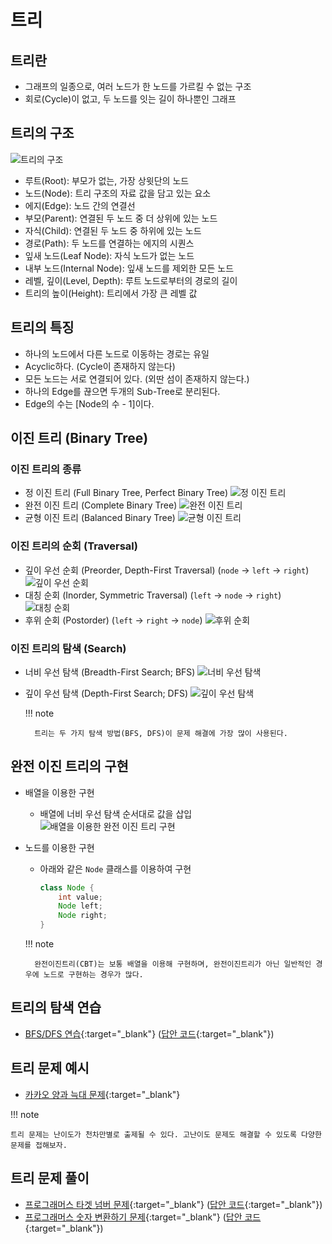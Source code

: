# 트리

## 트리란

- 그래프의 일종으로, 여러 노드가 한 노드를 가르킬 수 없는 구조
- 회로(Cycle)이 없고, 두 노드를 잇는 길이 하나뿐인 그래프

## 트리의 구조

![트리의 구조](img/section3/1.png)

- 루트(Root): 부모가 없는, 가장 상윗단의 노드
- 노드(Node): 트리 구조의 자료 값을 담고 있는 요소
- 에지(Edge): 노드 간의 연결선
- 부모(Parent): 연결된 두 노드 중 더 상위에 있는 노드
- 자식(Child): 연결된 두 노드 중 하위에 있는 노드
- 경로(Path): 두 노드를 연결하는 에지의 시퀀스
- 잎새 노드(Leaf Node): 자식 노드가 없는 노드
- 내부 노드(Internal Node): 잎새 노드를 제외한 모든 노드
- 레벨, 깊이(Level, Depth): 루트 노드로부터의 경로의 길이
- 트리의 높이(Height): 트리에서 가장 큰 레벨 값

## 트리의 특징

- 하나의 노드에서 다른 노드로 이동하는 경로는 유일
- Acyclic하다. (Cycle이 존재하지 않는다)
- 모든 노드는 서로 연결되어 있다. (외딴 섬이 존재하지 않는다.)
- 하나의 Edge를 끊으면 두개의 Sub-Tree로 분리된다.
- Edge의 수는 [Node의 수 - 1]이다.

## 이진 트리 (Binary Tree)

### 이진 트리의 종류

- 정 이진 트리 (Full Binary Tree, Perfect Binary Tree)
![정 이진 트리](img/section3/2.png)
- 완전 이진 트리 (Complete Binary Tree)
![완전 이진 트리](img/section3/3.png)
- 균형 이진 트리 (Balanced Binary Tree)
![균형 이진 트리](img/section3/4.png)

### 이진 트리의 순회 (Traversal)

- 깊이 우선 순회 (Preorder, Depth-First Traversal) (`node` -> `left` -> `right`)
![깊이 우선 순회](img/section3/5.png)
- 대칭 순회 (Inorder, Symmetric Traversal) (`left` -> `node` -> `right`)
![대칭 순회](img/section3/6.png)
- 후위 순회 (Postorder) (`left` -> `right` -> `node`)
![후위 순회](img/section3/7.png)

### 이진 트리의 탐색 (Search)

- 너비 우선 탐색 (Breadth-First Search; BFS)
![너비 우선 탐색](img/section3/8.png)
- 깊이 우선 탐색 (Depth-First Search; DFS)
![깊이 우선 탐색](img/section3/9.png)


    !!! note

        트리는 두 가지 탐색 방법(BFS, DFS)이 문제 해결에 가장 많이 사용된다.

## 완전 이진 트리의 구현

- 배열을 이용한 구현
    - 배열에 너비 우선 탐색 순서대로 값을 삽입
![배열을 이용한 완전 이진 트리 구현](img/section3/10.png)
- 노드를 이용한 구현
    - 아래와 같은 `Node` 클래스를 이용하여 구현

        ```java
        class Node {
            int value;
            Node left;
            Node right;
        }
        ```

    !!! note

        완전이진트리(CBT)는 보통 배열을 이용해 구현하며, 완전이진트리가 아닌 일반적인 경우에 노드로 구현하는 경우가 많다.


## 트리의 탐색 연습

- [BFS/DFS 연습](https://github.com/abel-shin/pccp-java/blob/main/src/day3/Practice1.java){:target="_blank"}  ([답안 코드](https://github.com/abel-shin/pccp-java/blob/main/src/day4/Practice2.java){:target="_blank"})

## 트리 문제 예시

- [카카오 양과 늑대 문제](https://school.programmers.co.kr/learn/courses/30/lessons/92343){:target="_blank"}

!!! note

    트리 문제는 난이도가 천차만별로 출제될 수 있다. 고난이도 문제도 해결할 수 있도록 다양한 문제를 접해보자.

## 트리 문제 풀이

- [프로그래머스 타겟 넘버 문제](https://school.programmers.co.kr/learn/courses/30/lessons/43165){:target="_blank"} ([답안 코드](https://github.com/abel-shin/pccp-java/blob/main/src/day3/Solution4.java){:target="_blank"})
- [프로그래머스 숫자 변환하기 문제](https://school.programmers.co.kr/learn/courses/30/lessons/154538){:target="_blank"} ([답안 코드](https://github.com/abel-shin/pccp-java/blob/main/src/day3/Solution5.java){:target="_blank"})